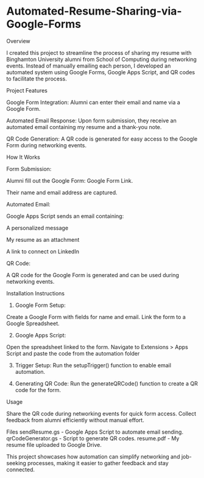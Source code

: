 # Automated-Resume-Sharing-via-Google-Forms

Overview

I created this project to streamline the process of sharing my resume with Binghamton University alumni from School of Computing during networking events. Instead of manually emailing each person, I developed an automated system using Google Forms, Google Apps Script, and QR codes to facilitate the process.

Project Features

Google Form Integration: Alumni can enter their email and name via a Google Form.

Automated Email Response: Upon form submission, they receive an automated email containing my resume and a thank-you note.

QR Code Generation: A QR code is generated for easy access to the Google Form during networking events.

How It Works

Form Submission:

Alumni fill out the Google Form: Google Form Link.

Their name and email address are captured.

Automated Email:

Google Apps Script sends an email containing:

A personalized message

My resume as an attachment

A link to connect on LinkedIn

QR Code:

A QR code for the Google Form is generated and can be used during networking events.

Installation Instructions

1. Google Form Setup:

Create a Google Form with fields for name and email.
Link the form to a Google Spreadsheet.

2. Google Apps Script:

Open the spreadsheet linked to the form.
Navigate to Extensions > Apps Script and paste the code from the automation folder

3. Trigger Setup:
Run the setupTrigger() function to enable email automation.

4. Generating QR Code:
Run the generateQRCode() function to create a QR code for the form.

Usage

Share the QR code during networking events for quick form access.
Collect feedback from alumni efficiently without manual effort.

Files
sendResume.gs - Google Apps Script to automate email sending.
qrCodeGenerator.gs - Script to generate QR codes.
resume.pdf - My resume file uploaded to Google Drive.

This project showcases how automation can simplify networking and job-seeking processes, making it easier to gather feedback and stay connected.
